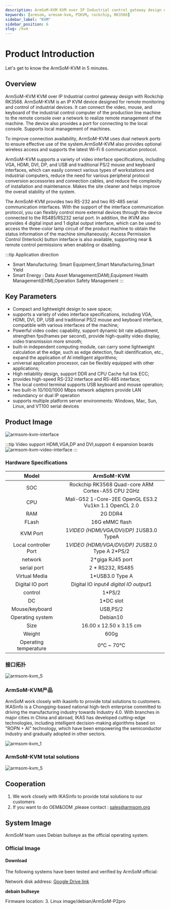 ```yaml
---
description: ArmSoM-KVM KVM over IP Industrial control gateway design with Rockchip RK3568. ArmSoM-KVM is an IP KVM device designed for remote monitoring and control of industrial devices. It can connect the video, mouse, and keyboard of the industrial control computer of the production line machine to the remote console over a network to realize remote management of the machine. The device also provides a port for connecting to the local console. Supports local management of machines.
keywords: [armsom, armsom-kvm, PIKVM, rockchip, RK3568]
sidebar_label: "KVM"
sidebar_position: 6
slug: /kvm
---
```


# Product Introduction
Let's get to know the ArmSoM-KVM in 5 minutes.

## Overview
ArmSoM-KVM KVM over IP Industrial control gateway design with Rockchip RK3568. ArmSoM-KVM is an IP KVM device designed for remote monitoring and control of industrial devices. It can connect the video, mouse, and keyboard of the industrial control computer of the production line machine to the remote console over a network to realize remote management of the machine. The device also provides a port for connecting to the local console. Supports local management of machines.

To improve connection availability, ArmSoM-KVM uses dual network ports to ensure effective use of the system.ArmSoM-KVM also provides optional wireless access and supports the latest Wi-Fi 6 communication protocol.

ArmSoM-KVM supports a variety of video interface specifications, including VGA, HDMI, DVI, DP, and USB and traditional PS/2 mouse and keyboard interfaces, which can easily connect various types of workstations and industrial computers, reduce the need for various peripheral protocol conversion accessories and connection cables, and reduce the complexity of installation and maintenance. Makes the site cleaner and helps improve the overall stability of the system.

The ArmSoM-KVM provides two RS-232 and two RS-485 serial communication interfaces. With the support of the interface communication protocol, you can flexibly control more external devices through the device connected to the RS485/RS232 serial port. In addition, the iKVM also provides 4 digital input and 1 digital output interface, which can be used to access the three-color lamp circuit of the product machine to obtain the status information of the machine simultaneously; Access Permission Control (Interlock) button interface is also available, supporting near & remote control permissions when enabling or disabling.

:::tip Application direction
- Smart Manufacturing: Smart Equipment,Smart Manufacturing,Smart Yield
- Smart Energy : Data Asset Management(DAM),Equipment Health Management(EHM),Operation Safety Management
:::


## Key Parameters

- Compact and lightweight design to save space;
- supports a variety of video interface specifications, including VGA, HDMI, DVI, DP, USB and traditional PS/2 mouse and keyboard interface, compatible with various interfaces of the machine;
- Powerful video codec capability, support dynamic bit rate adjustment, strengthen fps(frames per second), provide high-quality video display, video transmission more smooth;
- built-in independent computing module, can carry some lightweight calculation at the edge, such as edge detection, fault identification, etc., expand the application of AI intelligent algorithms;
- universal application processor, can be flexibly equipped with other applications;
- High reliability design, support DDR and CPU Cache full link ECC;
- provides high-speed RS-232 interface and RS-485 interface;
- The local control terminal supports USB keyboard and mouse operation;
- two built-in 10/100/1000 Mbps network adapters provide LAN redundancy or dual IP operation
- supports multiple platform server environments: Windows, Mac, Sun, Linux, and VT100 serial devices

## Product Image
![armsom-kvm-interface](/img/link/armsom-kvm-interface.jpg)

:::tip
Video support HDMI,VGA,DP and DVI,support 4 expansion boards
![armsom-kvm-video-interface](/img/link/armsom-kvm-video-interface.png)
:::

### Hardware Specifications

|Model|ArmSoM-KVM|
| :--------: | :----------:|
|SOC	|Rockchip RK3568 Quad-core ARM Cortex-A55 CPU 2GHz |
|CPU	|Mali-G52 1-Core-2EE OpenGL ES3.2 Vu1kn 1.1 OpenCL 2.0 |
|RAM	|2G DDR4|
|FLash|16G eMMC flash|
|KVM Port	|1*VIDEO (HDMI/VGA/DVI/DP) 1*USB3.0 TypeA|
|Local controller Port|1*VIDEO (HDMI/VGA/DVI/DP) 2*USB2.0 Type A 2*PS/2 |
|network|2*giga RJ45 port|
|serial port|2 * RS232, RS485|
|Virtual Media|1*USB3.0 Type A|
|Digital IO port |Digital IO input*4 digital IO output*1|
|control	|1*PS/2|
|DC |1*DC slot|
|Mouse/keyboard|USB,PS/2|
|Operating system |Debian10|
|Size |16.00 x 12.50 x 3.15 cm|
|Weight |600g|
|Operating temperature	| 0℃ ~ 70℃|

### 接口拓扑
![armsom-kvm_5](/img/link/armsom-kvm_5.png)

### ArmSoM-KVM产品

ArmSoM work closely with ikasinfo to provide total solutions to customers. IKASinfo is a Chongqing-based national high-tech enterprise committed to driving the manufacturing industry towards Industry 4.0. With branches in major cities in China and abroad, IKAS has developed cutting-edge technologies, including intelligent decision-making algorithms based on "ROPN + AI" technology, which have been empowering the semiconductor industry and gradually adopted in other sectors.

![armsom-kvm_1](/img/link/armsom-kvm_1.jpg)

### ArmSoM-KVM total solutions

![armsom-kvm_5](/img/link/armsom-kvm_2.png)

## Cooperation

1. We work closely with IKASinfo to provide total solutions to our customers
2. If you want to do OEM&ODM ,please contact : sales@armsom.org


## System Image

ArmSoM team uses Debian bullseye as the official operating system.

### Official Image

#### Download

The following systems have been tested and verified by ArmSoM official:

Network disk address: [Google Drive link](https://drive.google.com/drive/folders/1aCoC6-5zoMaNBGwwgr_pYIs219aFijFM) 

**debain bullseye**  

Firmware location: 3. Linux image/debian/ArmSoM-P2pro  

